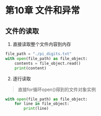 # 第10章 文件和异常
## 文件的读取
1. 直接读取整个文件内容到内存
```python
file_path = "./pi_digits.txt"
with open(file_path) as file_object:
    contents = file_object.read()
    print(content)
```
2. 逐行读取
>直接for循环open()得到的文件对象实例
```python
with open(file_path) as file_object:
    for line in file_object:
        print(line)
```
